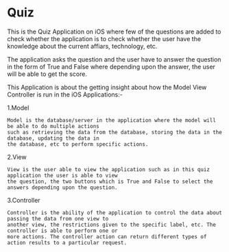 # Quiz

This is the Quiz Application on iOS where few of the questions are added to check whether the application is to check whether the user have the knowledge about the current affiars, technology, etc.

The application asks the question and the user have to answer the question in the form of True and False where depending upon the answer, the user will be able to get the score.

This Application is about the getting insight about how the Model View Controller is run in the iOS Applications:-

  1.Model 
  
    Model is the database/server in the application where the model will be able to do multiple actions 
    such as retrieving the data from the database, storing the data in the database, updating the data in 
    the database, etc to perform specific actions.
  
  2.View
  
    View is the user able to view the application such as in this quiz application the user is able to view 
    the question, the two buttons which is True and False to select the answers depending upon the question.
  
  3.Controller
  
    Controller is the ability of the application to control the data about passing the data from one view to 
    another view, the restrictions given to the specific label, etc. The controller is able to perform one or 
    more actions. The controller action can return different types of action results to a particular request.
